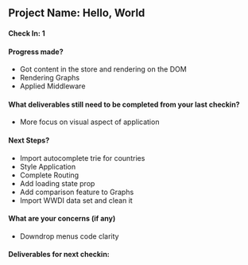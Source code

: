 ## Project Name: Hello, World

#### Check In: 1

#### Progress made?
* Got content in the store and rendering on the DOM
* Rendering Graphs
* Applied Middleware

#### What deliverables still need to be completed from your last checkin?
* More focus on visual aspect of application

#### Next Steps?
* Import autocomplete trie for countries
* Style Application
* Complete Routing
* Add loading state prop
* Add comparison feature to Graphs
* Import WWDI data set and clean it

#### What are your concerns (if any)
* Downdrop menus code clarity

#### Deliverables for next checkin:
